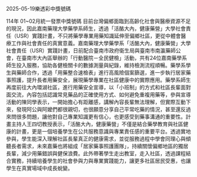 
2025-05-19樂透彩中獎號碼

                                
114年 01~02月統一發票中獎號碼
                             目前台灣偏鄉面臨到高齡化社會與醫療資源不足的現況，因此嘉南藥理大學藥學系師生，透過「活酪大內，健康藥營」大學社會責任（USR）實踐計畫，不只將藥學專業用藥知識延伸至偏鄉社區，更從中體會醫療工作與社會責任的真實意義。嘉南藥理大學藥學系「活酪大內，健康藥營」大學社會責任（USR）實踐計畫，日前配合臺南市政府衛生局與臺南市南瀛藥師公會，在臺南市大內區舉辦的「行動醫院－全民健檢」活動，共有24位嘉南藥學系師生投入服務，協助各健檢關卡的數據測量與紀錄，維持檢測流程順暢。藥學系學生與藥師合作，透過「用藥整合速檢表」進行高風險個案篩選，進一步執行居家藥事照護，提升長者用藥安全，展現藥學專業在社區健康中的實際應用。藥學系師生再度前往大內環湖社區，進行用藥安全宣導，以「小班制」的方式和社區長輩面對面交流，內容包括認識常見藥品的正確使用方式、如何避免重複用藥等，參與宣導活動的陳同學表示，一開始擔心有距離感，講解內容長輩無法理解，但實際互動下來，發現阿公與阿嬤們都很親切，也很願意分享自己平常吃藥的情況，甚至還反過來問很多問題，讓他對自己專業知識更有信心，也更感受到藥事溝通的重要性。計畫主持人王四切教授表示，「活酪大內，健康藥營」不僅是結合藥學教育與社區健康的計畫，更是一個培養學生在公共服務意識與專業責任感的重要平台。透過實地參與，學生能深入理解社區長輩真正的健康需求，並從服務過程中學會同理心與傾聽長者需求，未來嘉藥也將組成「居家藥事照護團隊」，持續關懷偏鄉地區的獨居長輩，減少用藥錯誤與健保浪費。此外帶著學生走出教室，走入社區，透過課程結合實務，持續培養學生的社會參與力與專業實踐能力，讓更多社區居民受惠，也讓學生在真實場域中成長蛻變。